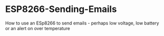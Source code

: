 # ESP8266-Sending-Emails
How to use an ESp8266 to send emails - perhaps low voltage, low battery or an alert on over temperature
